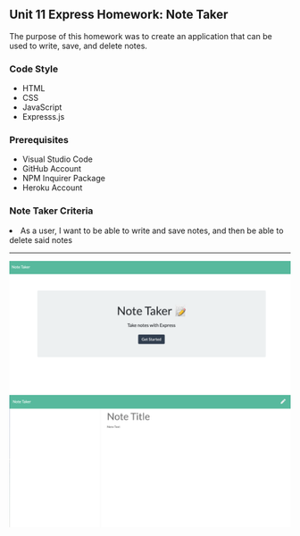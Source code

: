 <h2>Unit 11 Express Homework: Note Taker</h2>
The purpose of this homework was to create an application that can be used to write, save, and delete notes. 

<h3>Code Style</h3>
<ul>
  <li>HTML</li>
  <li>CSS</li>
  <li>JavaScript</li>
  <li>Expresss.js</li>
</ul>

<h3>Prerequisites</h3>
<ul>
  <li>Visual Studio Code</li>
  <li>GitHub Account</li>
  <li>NPM Inquirer Package</li>
  <li>Heroku Account</li>
</ul>

<h3>Note Taker Criteria</h3>
<li>As a user, I want to be able to write and save notes, and then be able to delete said notes</li>

<hr>

<center><img src="notetaker1.png"></center>
<center><img src="notetaker2.png"></center>

